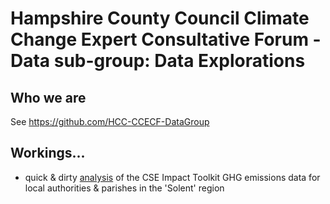 # Hampshire County Council Climate Change Expert Consultative Forum - Data sub-group: Data Explorations

## Who we are

See https://github.com/HCC-CCECF-DataGroup

## Workings...

 * quick & dirty [analysis](exploreCSE_ImpactData.html) of the CSE Impact Toolkit GHG emissions data for local authorities & parishes in the 'Solent' region
